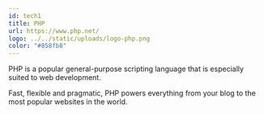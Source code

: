 ```yaml
---
id: tech1
title: PHP
url: https://www.php.net/
logo: ../../static/uploads/logo-php.png
color: "#858fb8"
---
```

PHP is a popular general-purpose scripting language that is especially suited to web development.

Fast, flexible and pragmatic, PHP powers everything from your blog to the most popular websites in the world.